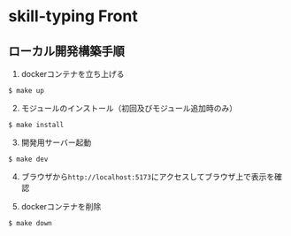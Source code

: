 # skill-typing Front
## ローカル開発構築手順

1. dockerコンテナを立ち上げる
```
$ make up 
```
2. モジュールのインストール（初回及びモジュール追加時のみ）
```
$ make install
```
3. 開発用サーバー起動
```
$ make dev
```
4. ブラウザから`http://localhost:5173`にアクセスしてブラウザ上で表示を確認

5. dockerコンテナを削除
```
$ make down
```